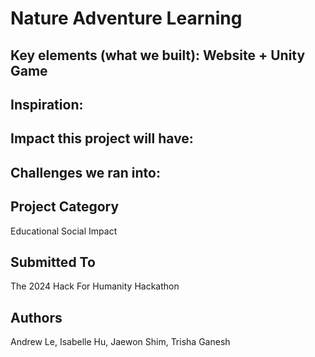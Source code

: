 # Nature Adventure Learning

## Key elements (what we built): Website + Unity Game

## Inspiration:

## Impact this project will have:

## Challenges we ran into:


## Project Category
Educational Social Impact

## Submitted To
The 2024 Hack For Humanity Hackathon 



## Authors
Andrew Le, Isabelle Hu, Jaewon Shim, Trisha Ganesh
